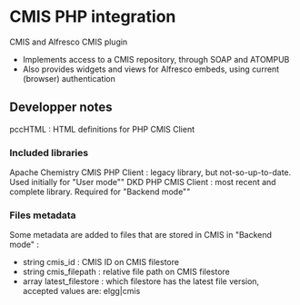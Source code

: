 # CMIS PHP integration

CMIS and Alfresco CMIS plugin
 * Implements access to a CMIS repository, through SOAP and ATOMPUB
 * Also provides widgets and views for Alfresco embeds, using current (browser) authentication



## Developper notes
pccHTML : HTML definitions for PHP CMIS Client

### Included libraries
Apache Chemistry CMIS PHP Client : legacy library, but not-so-up-to-date. Used initially for "User mode""
DKD PHP CMIS Client : most recent and complete library. Required for "Backend mode""

### Files metadata
Some metadata are added to files that are stored in CMIS in "Backend mode" :
 * string cmis_id : CMIS ID on CMIS filestore
 * string cmis_filepath : relative file path on CMIS filestore
 * array latest_filestore : which filestore has the latest file version, accepted values are: elgg|cmis
